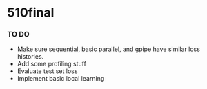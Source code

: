 # 510final

### TO DO
* Make sure sequential, basic parallel, and gpipe have similar loss histories.
* Add some profiling stuff
* Evaluate test set loss
* Implement basic local learning
